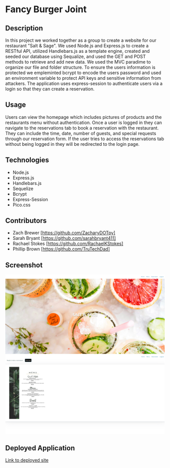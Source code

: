 # Fancy Burger Joint

## Description

In this project we worked together as a group to create a website for our restaurant "Salt & Sage". We used Node.js and Express.js to create a RESTful API, utilized Handlebars.js as a template engine, created and seeded our database using Sequalize, and used the GET and POST methods to retrieve and add new data. We used the MVC paradime to organize our file and folder structure. To ensure the users information is protected we empleminted bcrypt to encode the users password and used an environment variable to protect API keys and sensitive information from attackers. The application uses express-session to authenticate users via a login so that they can create a reservation.

## Usage

Users can view the homepage which includes pictures of products and the restaurants menu without authentication. Once a user is logged in they can navigate to the reservations tab to book a reservation with the restaurant. They can include the time, date, number of guests, and special requests through our reservation form. If the user tries to access the reservations tab without being logged in they will be redirected to the login page.

## Technologies

- Node.js
- Express.js
- Handlebars.js
- Sequelize
- Bcrypt
- Express-Session
- Pico.css

## Contributors

- Zach Brewer [https://github.com/ZacharyDOTpy]
- Sarah Bryant [https://github.com/sarahbryant411]
- Rachael Stokes [https://github.com/RachaelKStokes]
- Phillip Brown [https://github.com/TruTechDad]

## Screenshot
![Screenshot of Salt & Sage homepage](./screenshots/SALT%20&%20SAGE.png)
![Screenshot of Salt & Sage menu](./screenshots/SALT%20&%20SAGE%20(1).png)

## Deployed Application
[Link to deployed site](https://nameless-sierra-99931-c6028d0b78d3.herokuapp.com/)